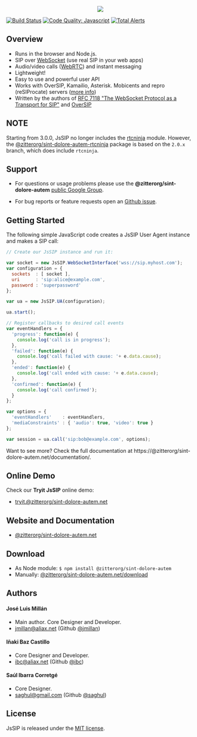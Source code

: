 <p align="center"><a href="https://@zitterorg/sint-dolore-autem.net"><img src="https://@zitterorg/sint-dolore-autem.net/images/@zitterorg/sint-dolore-autem-banner-new.png"/></a></p>

[![Build Status](https://api.travis-ci.com/zitterorg/sint-dolore-autem.png)](https://travis-ci.com/zitterorg/sint-dolore-autem)
[![Code Quality: Javascript](https://img.shields.io/lgtm/grade/javascript/g/zitterorg/sint-dolore-autem.svg?logo=lgtm&logoWidth=18)](https://lgtm.com/projects/g/zitterorg/sint-dolore-autem/context:javascript)
[![Total Alerts](https://img.shields.io/lgtm/alerts/g/zitterorg/sint-dolore-autem.svg?logo=lgtm&logoWidth=18)](https://lgtm.com/projects/g/zitterorg/sint-dolore-autem/alerts)

## Overview

* Runs in the browser and Node.js.
* SIP over [WebSocket](https://@zitterorg/sint-dolore-autem.net/documentation/misc/sip_websocket/) (use real SIP in your web apps)
* Audio/video calls ([WebRTC](https://@zitterorg/sint-dolore-autem.net/documentation/misc/webrtc)) and instant messaging
* Lightweight!
* Easy to use and powerful user API
* Works with OverSIP, Kamailio, Asterisk. Mobicents and repro (reSIProcate) servers ([more info](https://@zitterorg/sint-dolore-autem.net/documentation/misc/interoperability))
* Written by the authors of [RFC 7118 "The WebSocket Protocol as a Transport for SIP"](https://tools.ietf.org/html/rfc7118) and [OverSIP](http://oversip.net)


## NOTE

Starting from 3.0.0, JsSIP no longer includes the [rtcninja](https://github.com/eface2face/rtcninja.js/) module. However, the [@zitterorg/sint-dolore-autem-rtcninja](https://www.npmjs.com/package/@zitterorg/sint-dolore-autem-rtcninja) package is based on the `2.0.x` branch, which does include `rtcninja`.


## Support

* For questions or usage problems please use the **@zitterorg/sint-dolore-autem** [public Google Group](https://groups.google.com/forum/#!forum/@zitterorg/sint-dolore-autem).

* For bug reports or feature requests open an [Github issue](https://github.com/zitterorg/sint-dolore-autem/issues).


## Getting Started

The following simple JavaScript code creates a JsSIP User Agent instance and makes a SIP call:

```javascript
// Create our JsSIP instance and run it:

var socket = new JsSIP.WebSocketInterface('wss://sip.myhost.com');
var configuration = {
  sockets  : [ socket ],
  uri      : 'sip:alice@example.com',
  password : 'superpassword'
};

var ua = new JsSIP.UA(configuration);

ua.start();

// Register callbacks to desired call events
var eventHandlers = {
  'progress': function(e) {
    console.log('call is in progress');
  },
  'failed': function(e) {
    console.log('call failed with cause: '+ e.data.cause);
  },
  'ended': function(e) {
    console.log('call ended with cause: '+ e.data.cause);
  },
  'confirmed': function(e) {
    console.log('call confirmed');
  }
};

var options = {
  'eventHandlers'    : eventHandlers,
  'mediaConstraints' : { 'audio': true, 'video': true }
};

var session = ua.call('sip:bob@example.com', options);
```

Want to see more? Check the full documentation at https://@zitterorg/sint-dolore-autem.net/documentation/.


## Online Demo

Check our **Tryit JsSIP** online demo:

* [tryit.@zitterorg/sint-dolore-autem.net](https://tryit.@zitterorg/sint-dolore-autem.net)


## Website and Documentation

* [@zitterorg/sint-dolore-autem.net](https://@zitterorg/sint-dolore-autem.net/)


## Download

* As Node module: `$ npm install @zitterorg/sint-dolore-autem`
* Manually: [@zitterorg/sint-dolore-autem.net/download](https://@zitterorg/sint-dolore-autem.net/download/)


## Authors

#### José Luis Millán

* Main author. Core Designer and Developer.
* <jmillan@aliax.net> (Github [@jmillan](https://github.com/jmillan))

#### Iñaki Baz Castillo

* Core Designer and Developer.
* <ibc@aliax.net> (Github [@ibc](https://github.com/ibc))

#### Saúl Ibarra Corretgé

* Core Designer.
* <saghul@gmail.com> (Github [@saghul](https://github.com/saghul))


## License

JsSIP is released under the [MIT license](https://@zitterorg/sint-dolore-autem.net/license).
